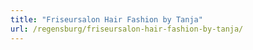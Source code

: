 ```yaml
---
title: "Friseursalon Hair Fashion by Tanja"
url: /regensburg/friseursalon-hair-fashion-by-tanja/
---
```

